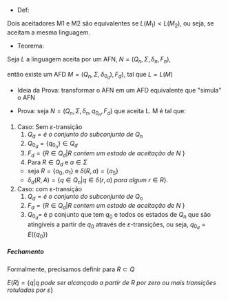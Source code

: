 - Def:

Dois aceitadores M1 e M2 são equivalentes se $L(M_{1}) < L(M_{2})$,
ou seja, se aceitam a mesma linguagem.
- Teorema: 

Seja $L$ a linguagem aceita por um AFN,
$N=(Q_{n},\Sigma,\delta_{n},F_{n})$,

então existe um AFD $M=(Q_{n},\Sigma,\delta_{0_{d}}), F_{d})$,
tal que $L=L(M)$

- Ideia da Prova: transformar o AFN em um AFD equivalente que "simula" o AFN

- Prova: seja $N=(Q_{n},\Sigma,\delta_{n},q_{0_n},F_{d})$ que aceita L. M é tal que:
1. Caso: Sem $\varepsilon$-transição
   1. $Q_{d}=\textit{é o conjunto do subconjunto de } Q_{n}$
   2. $Q_{0_{d}}=\{q_{0_{n}}\} \in Q_{d}$
   3. $F_{d}=\{R\in Q_{d} | R \textit{ contem um estado de aceitação de N }\}$
   4. Para $R \in Q_{d}$ e $a \in \Sigma$
    - seja $R=\{a_{0},a_{1}\}$ e $\delta(R,a)=\{a_{5}\}$
    - $\delta_{d}(R,A) = \{q\in Q_{n} | q \in \delta(r,a) \textit{ para algum } r \in R\}$.
2. Caso: com $\varepsilon$-transição
   1. $Q_{d}=\textit{é o conjunto do subconjunto de } Q_{n}$
   3. $F_{d}=\{R\in Q_{d} | R \textit{ contem um estado de aceitação de N }\}$
   3. $Q_{0_{d}}=$ é p conjunto que tem $q_{0}$ e todos os estados de $Q_{n}$ que são atingiveis a partir de $q_{0}$ através de $\varepsilon$-transições, ou seja, $q_{0_{d}}=E(\{q_{0}\})$

##### Fechamento
Formalmente, precisamos definir para $R\subset Q$

$E(R)=\{q|q \textit{ pode ser alcançado a partir de R por zero ou mais transições rotuladas por }\varepsilon\}$
